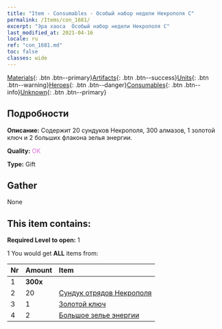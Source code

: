 ```yaml
---
title: "Item - Consumables - Особый набор недели Некрополя C"
permalink: /Items/con_1681/
excerpt: "Эра хаоса  Особый набор недели Некрополя C"
last_modified_at: 2021-04-16
locale: ru
ref: "con_1681.md"
toc: false
classes: wide
---
```

 [Materials](/ru/Items/){: .btn .btn--primary}[Artifacts](/ru/Items/Artifacts/){: .btn .btn--success}[Units](/ru/Items/Units/){: .btn .btn--warning}[Heroes](/ru/Items/Heroes/){: .btn .btn--danger}[Consumables](/ru/Items/Consumables/){: .btn .btn--info}[Unknown](/ru/Items/Unknown/){: .btn .btn--primary}

## Подробности
 **Описание:** Содержит 20 сундуков Некрополя, 300 алмазов, 1 золотой ключ и 2 больших флакона зелья энергии.

 **Quality:** <span style="color: #DA70D6">OK</span>

 **Type:** Gift

## Gather

  None

## This item contains:

 **Required Level to open:** 1

 1 You would get **ALL** items  from:

  | Nr | Amount |     Item    |
  |:---|:-------|:------------|
  | 1 |  **300x** | <i class="fas fa-gem"/> |  | 
  | 2 | 20 | [Сундук отрядов Некрополя](/ru/Items/con_1271/) |  | 
  | 3 | 1 | [Золотой ключ](/ru/Items/con_783/) |  | 
  | 4 | 2 | [Большое зелье энергии](/ru/Items/con_706/) |  | 
